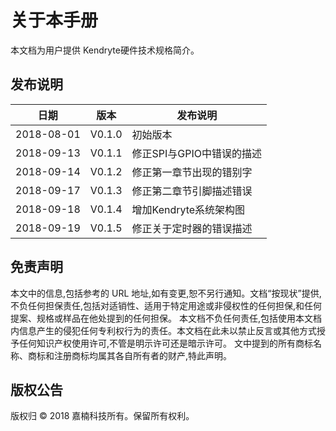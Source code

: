# 关于本手册

本文档为用户提供 Kendryte硬件技术规格简介。

## 发布说明

|    日期    |  版本  |         发布说明          |
| ---------- | ------ | ------------------------- |
| 2018-08-01 | V0.1.0 | 初始版本                  |
| 2018-09-13 | V0.1.1 | 修正SPI与GPIO中错误的描述 |
| 2018-09-14 | V0.1.2 | 修正第一章节出现的错别字  |
| 2018-09-17 | V0.1.3 | 修正第二章节引脚描述错误  |
| 2018-09-18 | V0.1.4 | 增加Kendryte系统架构图    |
| 2018-09-19 | V0.1.5 | 修正关于定时器的错误描述  |

## 免责声明

本文中的信息,包括参考的 URL 地址,如有变更,恕不另行通知。文档“按现状”提供,不负任何担保责任,包括对适销性、适用于特定用途或非侵权性的任何担保,和任何提案、规格或样品在他处提到的任何担保。
本文档不负任何责任,包括使用本文档内信息产生的侵犯任何专利权行为的责任。本文档在此未以禁止反言或其他方式授予任何知识产权使用许可,不管是明示许可还是暗示许可。
文中提到的所有商标名称、商标和注册商标均属其各自所有者的财产,特此声明。

## 版权公告

版权归 © 2018 嘉楠科技所有。保留所有权利。